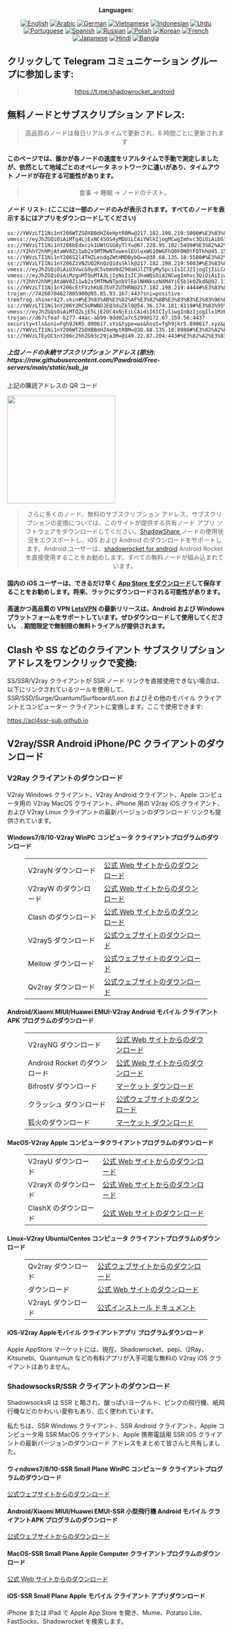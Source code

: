 
<div align="center">

**Languages:**

[![English](https://img.shields.io/badge/Language-English-red?style=for-the-badge)](README-en.md)
[![Arabic](https://img.shields.io/badge/Language-Arabic-red?style=for-the-badge)](README-ar.md)
[![German](https://img.shields.io/badge/Language-German-red?style=for-the-badge)](README-de.md)
[![Vietnamese](https://img.shields.io/badge/Language-Vietnamese-red?style=for-the-badge)](README-vi.md)
[![Indonesian](https://img.shields.io/badge/Language-Indonesian-red?style=for-the-badge)](README-id.md)
[![Urdu](https://img.shields.io/badge/Language-Urdu-red?style=for-the-badge)](README-ur-PK.md)
[![Portuguese](https://img.shields.io/badge/Language-Portuguese-red?style=for-the-badge)](README-pt-BR.md)
[![Spanish](https://img.shields.io/badge/Language-Spanish-red?style=for-the-badge)](README-es.md)
[![Russian](https://img.shields.io/badge/Language-Russian-red?style=for-the-badge)](README-ru.md)
[![Polish](https://img.shields.io/badge/Language-Polish-red?style=for-the-badge)](README-pl.md)
[![Korean](https://img.shields.io/badge/Language-Korean-red?style=for-the-badge)](README-ko-KR.md)
[![French](https://img.shields.io/badge/Language-French-red?style=for-the-badge)](README-fr.md)
[![Japanese](https://img.shields.io/badge/Language-Japanese-red?style=for-the-badge)](README-ja.md)
[![Hindi](https://img.shields.io/badge/Language-Hindi-red?style=for-the-badge)](README-hi.md)
[![Bangla](https://img.shields.io/badge/Language-Bangla-red?style=for-the-badge)](README-bn.md)

</div>
<h2>クリックして Telegram コミュニケーション グループに参加します:</h2>
 <blockquote>
 <p style="text-align: center;"><a href="https://t.me/shadowrocket_android">https://t.me/shadowrocket_android</a></p>
 </blockquote>
 <h2>無料ノードとサブスクリプション アドレス:</h2>
 <blockquote>
 <p style="text-align: center;">高品質のノードは毎日リアルタイムで更新され、6 時間ごとに更新されます</p>
 </blockquote>
 <h4>このページでは、誰かが各ノードの速度をリアルタイムで手動で測定しましたが、依然として地域ごとのオペレータ ネットワークに違いがあり、タイムアウト ノードが存在する可能性があります。 </h4>
 <blockquote>
 <p style="text-align: center;">食事 -> 睡眠 -> ノードのテスト。 </p>
 </blockquote>
 <h4>ノード リスト: (ここには一部のノードのみが表示されます。すべてのノードを表示するにはアプリをダウンロードしてください)</h4>
    
```
ss://YWVzLTI1Ni1nY206WTZSOXBBdHZ4eHptR0M=@217.182.198.219:5000#%E3%83%89%E3%82%A4%E3%83%84%E9%80%A3%E9%82%A6%E5%85%B1%E5%92%8C%E5%9B%BD
vmess://eyJhZGQiOiAiMTg4LjExNC45OS4yMDUiLCAiYWlkIjogMCwgImhvc3QiOiAibGluZGUwNi5pbmRpYXZpZGVvLnNicyIsICJpZCI6ICJlZGJiMTA1OS0xNjMzLTQyNzEtYjY2ZS1lZDRmYmE0N2ExYmYiLCAibmV0IjogIndzIiwgInBhdGgiOiAiL2xpbmt3cyIsICJwb3J0IjogNDQzLCAicHMiOiAiXHUzMGFhXHUzMGU5XHUzMGYzXHUzMGMwXHU3MzhiXHU1NmZkIiwgInRscyI6ICJ0bHMiLCAidHlwZSI6ICJhdXRvIiwgInNlY3VyaXR5IjogImF1dG8iLCAic2tpcC1jZXJ0LXZlcmlmeSI6IGZhbHNlLCAic25pIjogImxpbmRlMDYuaW5kaWF2aWRlby5zYnMifQ==
ss://YWVzLTI1Ni1nY206bEdxczk1UWtGSG8yTlY=@67.220.95.102:5499#%E3%82%A2%E3%83%A1%E3%83%AA%E3%82%AB
ss://Y2hhY2hhMjAtaWV0Zi1wb2x5MTMwNTowenlEUloxWG1OWGFhQ0FON0tFQThh@45.151.62.54:28825#%E3%83%89%E3%82%A4%E3%83%84%E9%80%A3%E9%82%A6%E5%85%B1%E5%92%8C%E5%9B%BD
ss://YWVzLTI1Ni1nY206S2l4THZLendqZWtHMDBybQ==@38.68.135.18:5500#%E3%82%A2%E3%83%A1%E3%83%AA%E3%82%AB
ss://YWVzLTI1Ni1nY206ZzVNZUQ2RnQzQ1dsSklk@217.182.198.219:5003#%E3%83%89%E3%82%A4%E3%83%84%E9%80%A3%E9%82%A6%E5%85%B1%E5%92%8C%E5%9B%BD
vmess://eyJhZGQiOiAiU3VwcG9ydC5vbmV0d290aHJlZTEyMy5pciIsICJ2IjogIjIiLCAicHMiOiAiXHUzMGEyXHUzMGUxXHUzMGVhXHUzMGFiIiwgInBvcnQiOiA0NDMsICJpZCI6ICJkNmQxYTY0Ny0zNmFiLTRiZjQtYzM5Mi0zZGExN2EyYjk5YmEiLCAiYWlkIjogIjAiLCAibmV0IjogIndzIiwgInR5cGUiOiAiIiwgImhvc3QiOiAic3VwcG9ydC5vbmV0d290aHJlZTEyMy5pciIsICJwYXRoIjogIi81NzY2NC9ATTNIRElPMSIsICJ0bHMiOiAidGxzIn0=
vmess://eyJhZGQiOiAiMzguMTQuMTA3LjIyNiIsICJhaWQiOiA2NCwgImhvc3QiOiAiIiwgImlkIjogIjQxODA0OGFmLWEyOTMtNGI5OS05YjBjLTk4Y2EzNTgwZGQyNCIsICJuZXQiOiAid3MiLCAicGF0aCI6ICIvcGF0aC8zNDA0MzQxMzAwMzIiLCAicG9ydCI6IDM4MDAzLCAicHMiOiAiXHUzMGEyXHUzMGUxXHUzMGVhXHUzMGFiIiwgInRscyI6ICJ0bHMiLCAidHlwZSI6ICJhdXRvIiwgInNlY3VyaXR5IjogImF1dG8iLCAic2tpcC1jZXJ0LXZlcmlmeSI6IHRydWUsICJzbmkiOiAiIn0=
ss://Y2hhY2hhMjAtaWV0Zi1wb2x5MTMwNTpnbVlEelNHNkszNXM4YjE5b1k0Zkd6@92.118.112.111:18622#%E3%82%A2%E3%83%A1%E3%83%AA%E3%82%AB
ss://YWVzLTI1Ni1nY206cEtFVzhKUEJ5VFZUTHRN@217.182.198.219:4444#%E3%83%89%E3%82%A4%E3%83%84%E9%80%A3%E9%82%A6%E5%85%B1%E5%92%8C%E5%9B%BD
trojan://74260704627805900@95.85.93.167:443?sni=positive-treefrog.shiner427.skin#%E3%83%AB%E3%82%AF%E3%82%BB%E3%83%B3%E3%83%96%E3%83%AB%E3%82%AF
ss://YWVzLTI1Ni1nY206Y2RCSURWNDJEQ3duZklO@54.36.174.181:8119#%E3%83%95%E3%83%A9%E3%83%B3%E3%82%B9%E5%85%B1%E5%92%8C%E5%9B%BD
vmess://eyJhZGQiOiAiMTQ2LjE5LjE2OC4xNjEiLCAidiI6ICIyIiwgInBzIjogIlx1MzBkNVx1MzBlOVx1MzBmM1x1MzBiOVx1NTE3MVx1NTQ4Y1x1NTZmZCIsICJwb3J0IjogNDQzLCAiaWQiOiAiM2Y2MzhmMzQtOGRiYS00MTg2LWJjNDMtMjcxNmE3ZGRkNGJlIiwgImFpZCI6ICIwIiwgIm5ldCI6ICJ3cyIsICJ0eXBlIjogIiIsICJob3N0IjogImF6MDUuYmV5b25keS5jZmQiLCAicGF0aCI6ICIvbGluayIsICJ0bHMiOiAidGxzIn0=
trojan://d67cfeaf-b277-44ac-ab99-9dd02a7c5299@172.67.159.56:443?security=tls&sni=Fgh9JkR5.890617.xYz&type=ws&host=fgh9jkr5.890617.xyz&path=%2FlWljHWvIMOj85lz42MdhsCLV&alpn=http%2F1.1#%E3%82%A2%E3%83%A1%E3%83%AA%E3%82%AB
ss://YWVzLTI1Ni1nY206WTZSOXBBdHZ4eHptR0M=@38.68.135.18:8888#%E3%82%A2%E3%83%A1%E3%83%AA%E3%82%AB
ss://YWVzLTEyOC1nY206c2hhZG93c29ja3M=@149.22.87.204:443#%E3%82%A2%E3%83%A1%E3%83%AA%E3%82%AB
```
<h5>上位ノードの永続サブスクリプション アドレス (部分): https://raw.githubusercontent.com/Pawdroid/Free-servers/main/static/sub_ja</h5>
 <p>上記の購読アドレスの QR コード</p>
 <img src='https://raw.githubusercontent.com/Pawdroid/Free-servers/main/static/sub_ja.png' width=250 height=250>
 <blockquote style='text-align: center;'>さらに多くのノード、無料のサブスクリプション アドレス、サブスクリプションの変換については、このサイトが提供する共有ノード アプリ ソフトウェアをダウンロードしてください。<a href='https://shadowsharing.com'>ShadowShare </a> ノードの使用状況をエクスポートし、iOS および Android のダウンロードをサポートします。Android ユーザーは、<a href='https://github.com/Pawdroid/shadowrocket_for_android'>shadowrocket for android</a> Android Rocket を直接使用することをお勧めします。すべての無料ノードが組み込まれています。 </blockquote>
 <h4>国内の iOS ユーザーは、できるだけ早く <a href='https://apps.apple.com/cn/app/shadowshare/id1612647259'>App Store をダウンロード</a>して保存することをお勧めします。将来、ラックにダウンロードされる可能性があります。</h4>
 <h4>高速かつ高品質の VPN <a href='https://letsgovpn.com'>LetsVPN</a> の最新リリースは、Android および Windows プラットフォームをサポートしています。ぜひダウンロードして使用してください。 . 期間限定で無制限の無料トライアルが提供されます。 </h4>
 <div class="nv-content-wrap エントリ-コンテンツ">
 <h2>Clash や SS などのクライアント サブスクリプション アドレスをワンクリックで変換:</h2>
 <p>SS/SSR/V2ray クライアントが SSR ノード リンクを直接使用できない場合は、以下にリンクされているツールを使用して、SSR/SSD/Surge/Quantum/Surfboard/Loon およびその他のモバイル クライアントとコンピューター クライアントに変換します。ここで使用できます:</p>
 <p><a href="https://acl4ssr-sub.github.io" target="_blank" rel="noreferrer noopener nofollow">https://acl4ssr-sub.github.io</a></p>
 <h2>V2ray/SSR Android iPhone/PC クライアントのダウンロード</h2>
 <h3>V2Ray クライアントのダウンロード</h3>
 <p>V2ray Windows クライアント、V2ray Android クライアント、Apple コンピュータ用の V2ray MacOS クライアント、iPhone 用の V2ray iOS クライアント、および V2ray Linux クライアントの最新バージョンのダウンロード リンクも提供されています。 </p>
 <h4>Windows7/8/10-<strong>V2ray WinPC コンピュータ クライアント</strong>プログラムのダウンロード</h4>
 <figure class="wp-block-table alignwide is-style- Stripes"><table><tbody><tr><td>V2rayN ダウンロード</td><td><a href="https://github. com/2dust/v2rayN/releases" target="_blank" rel="noreferrer noopener">公式 Web サイトからのダウンロード</a></td></tr><tr><td>V2rayW のダウンロード</td><td> <a href="https://github.com/Cenmrev/V2RayW/releases" target="_blank" rel="noreferrer noopener">公式 Web サイトからのダウンロード</a></td></tr><tr><td> Clash のダウンロード</td><td><a href="https://github.com/Fndroid/clash_for_windows_pkg/releases" target="_blank" rel="noreferrer noopener">公式 Web サイトからのダウンロード</a></td> </tr><tr><td>V2rayS ダウンロード</td><td><a href="https://github.com/Shinlor/V2RayS/releases" target="_blank" rel="noreferrer noopener"> 公式ウェブサイトのダウンロード</a></td></tr><tr><td>Mellow ダウンロード</td><td><a href="https://github.com/mellow-io/mellow/releases" target="_blank" rel="noreferrer noopener">公式ウェブサイトのダウンロード</a></td></tr><tr><td>Qv2ray ダウンロード</td><td><a href= "https://github.com/Qv2ray/Qv2ray" target="_blank" rel="noreferrer noopener">公式ウェブサイトのダウンロード</a></td></tr></tbody></table></figure>
 <h4><strong>Android/Xiaomi MIUI/Huawei EMUI-V2ray Android モバイル クライアント</strong>APK プログラムのダウンロード</h4>
 <figure class="wp-block-table alignwide is-style- Stripes"><table><tbody><tr><td>V2rayNG ダウンロード</td><td><a href="https://github. com/2dust/v2rayNG/releases" target="_blank" rel="noreferrer noopener">公式 Web サイトからのダウンロード</a></td></tr><tr><td>Android Rocket のダウンロード</td><td><a href="https://github.com/Pawdroid/shadowrocket_for_android/releases" target="_blank" rel="noreferrer noopener">公式 Web サイトからのダウンロード</a></td></tr><tr> <td>BifrostV ダウンロード</td><td><a rel="noreferrer noopener" href="https://www.appsapk.com/downloading/latest/com.github.dawndiy.bifrostv-0.6.8.apk " target="_blank">マーケット ダウンロード</a></td></tr><tr><td>クラッシュ ダウンロード</td><td><a href="https://github.com/Kr328/ClashForAndroid/releases" target="_blank" rel="noreferrer noopener">公式ウェブサイトのダウンロード</a></td></tr><tr><td>狐火のダウンロード</td><td><a rel =" noreferrer noopener" href="https://apkpure.com/kitsunebi/fun.kitsunebi.kitsunebi4android" target="_blank">マーケット ダウンロード</a></td></tr></tbody></table></figure>
 <h4><strong>MacOS-V2ray <strong>Apple コンピュータ</strong>クライアント</strong>プログラムのダウンロード</h4>
 <figure class="wp-block-table alignwide is-style- Stripes"><table><tbody><tr><td>V2rayU ダウンロード</td><td><a href="https://github. com/yanue/V2rayU/releases" target="_blank" rel="noreferrer noopener">公式 Web サイトからのダウンロード</a></td></tr><tr><td>V2rayX のダウンロード</td><td> <a href="https://github.com/Cenmrev/V2RayX/releases" target="_blank" rel="noreferrer noopener">公式 Web サイトからのダウンロード</a></td></tr><tr><td> ClashX のダウンロード</td><td><a href="https://github.com/yichengchen/clashX/releases" target="_blank" rel="noreferrer noopener">公式 Web サイトのダウンロード</a></td> </tr></tbody></table></figure>
 <h4><strong>Linux</strong>–<strong>V2ray Ubuntu/Centos コンピュータ クライアント</strong>プログラムのダウンロード</h4>
 <figure class="wp-block-table alignwide is-style- Stripes"><table><tbody><tr><td>Qv2ray ダウンロード</td><td><a href="https://github. com/Qv2ray/Qv2ray" target="_blank" rel="noreferrer noopener">公式ウェブサイトからのダウンロード</a></td></tr><tr><td>ダウンロード</td><td><a href ="https://github.com/mellow-io/mellow/releases" target="_blank" rel="noreferrer noopener">公式 Web サイトのダウンロード</a></td></tr><tr><td> V2rayL ダウンロード</td><td><a rel="noreferrer noopener" href="https://github.com/jiangxufeng/v2rayL" target="_blank">公式インストール ドキュメント</a></td></tr></tbody></table></figure>
 <h4>iOS-<strong>V2ray Apple<strong>モバイル クライアント</strong>アプリ プログラム</strong>ダウンロード</h4>
 <p>Apple AppStore マーケットには、現在、Shadowrocket、pepi、i2Ray、Kitsunebi、Quantumult などの有料アプリが入手可能な無料の V2ray iOS クライアントはありません。 </p>
 <h3>ShadowsocksR/SSR クライアントのダウンロード</h3>
 <p>ShadowsocksR は SSR と略され、酸っぱいヨーグルト、ピンクの飛行機、紙飛行機などのかわいい愛称もあり、広く使われています。 </p>
 <p>私たちは、SSR Windows クライアント、SSR Android クライアント、Apple コンピュータ用 SSR MacOS クライアント、Apple 携帯電話用 SSR iOS クライアントの最新バージョンのダウンロード アドレスをまとめて皆さんと共有しました。 </p>
 <h4><strong>ウィndows7/8/10-<strong>SSR Small Plane WinPC コンピュータ クライアント</strong>プログラムのダウンロード</strong></h4>
 <p><a rel="noreferrer noopener" href="https://github.com/shadowsocksrr/shadowsocksr-csharp/releases" target="_blank">公式ウェブサイトからのダウンロード</a></p>
 <h4><strong><strong>Android/Xiaomi MIUI/Huawei EMUI-SSR 小型飛行機 Android モバイル クライアント</strong>APK プログラムのダウンロード</strong></h4>
 <p><a rel="noreferrer noopener" href="https://github.com/shadowsocksrr/shadowsocksr-android/releases" target="_blank">公式ウェブサイトからのダウンロード</a></p>
 <h4><strong><strong>MacOS-SSR Small Plane Apple Computer クライアント</strong>プログラムのダウンロード</strong></h4>
 <p><a href="https://github.com/qinyuhang/ShadowsocksX-NG-R/releases" target="_blank" rel="noreferrer noopener">公式 Web サイトからのダウンロード</a></p>
 <h4><strong>iOS-<strong>SSR Small Plane Apple モバイル クライアント アプリ</strong></strong>ダウンロード</h4>
 <p>iPhone または iPad で Apple App Store を開き、Mume、Potatso Lite、FastSocks、Shadowrocket を検索します。 </p></div>
    